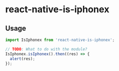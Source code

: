 # react-native-is-iphonex


## Usage
```javascript
import IsIphonex from 'react-native-is-iphonex';

// TODO: What to do with the module?
IsIphonex.isIphonex().then((res) => {
  alert(res);
});
```
